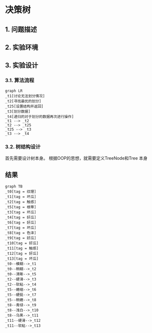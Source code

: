 # 决策树

## 1. 问题描述

## 2. 实验环境

## 3. 实验设计
### 3.1. 算法流程
```mermaid
graph LR
_t1[讨论无法划分情况]
_t2[寻找最优的划分]
_t25[设置结构并返回]
_t3[划分数据]
_t4[递归的对于划分的数据再次进行操作]
_t1 --> _t2
_t2 --> _t25
_t25 --> _t3
_t3 --> _t4

```
### 3.2. 树结构设计
首先需要设计树本身。
根据OOP的思想，就需要定义TreeNode和Tree 本身



## 结果
```mermaid
graph TB
_t0[tag = 纹理]
_t1[tag = 坏瓜]
_t2[tag = 触感]
_t5[tag = 根蒂]
_t3[tag = 坏瓜]
_t4[tag = 好瓜]
_t6[tag = 好瓜]
_t7[tag = 坏瓜]
_t8[tag = 色泽]
_t9[tag = 好瓜]
_t10[tag = 好瓜]
_t11[tag = 触感]
_t12[tag = 好瓜]
_t13[tag = 坏瓜]
_t0--模糊-->_t1
_t0--稍糊-->_t2
_t0--清晰-->_t5
_t2--硬滑-->_t3
_t2--软粘-->_t4
_t5--蜷缩-->_t6
_t5--硬挺-->_t7
_t5--稍蜷-->_t8
_t8--青绿-->_t9
_t8--浅白-->_t10
_t8--乌黑-->_t11
_t11--硬滑-->_t12
_t11--软粘-->_t13
```

